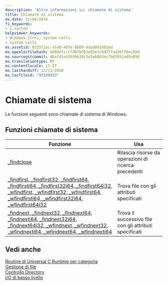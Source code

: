 ```yaml
---
description: 'Altre informazioni su: chiamate di sistema'
title: Chiamate di sistema
ms.date: 11/04/2016
f1_keywords:
- c.system
helpviewer_keywords:
- Windows [C++], system calls
- system calls
ms.assetid: 0255f2ec-a5a0-487e-8b09-9dad001d81ed
ms.openlocfilehash: 440ddfcccfd078f63e93e1c0d7f7a426ff6ec89d
ms.sourcegitcommit: d6af41e42699628c3e2e6063ec7b03931a49a098
ms.translationtype: MT
ms.contentlocale: it-IT
ms.lasthandoff: 12/11/2020
ms.locfileid: "97339553"
---
```

# <a name="system-calls"></a>Chiamate di sistema

Le funzioni seguenti sono chiamate di sistema di Windows.

## <a name="system-call-functions"></a>Funzioni chiamate di sistema

|Funzione|Usa|
|--------------|---------|
|[_findclose](../c-runtime-library/reference/findclose.md)|Rilascia risorse da operazioni di ricerca precedenti|
|[_findfirst, _findfirst32, _findfirst64, _findfirsti64, _findfirst32i64, _findfirst64i32, _wfindfirst, _wfindfirst32, _wfindfirst64, _wfindfirsti64, _wfindfirst32i64, _wfindfirst64i32](../c-runtime-library/reference/findfirst-functions.md)|Trova file con gli attributi specificati|
|[_findnext, _findnext32, _findnext64, _findnexti64, _findnext32i64, _findnext64i32, _wfindnext, _wfindnext32, _wfindnexti64, _wfindnext64, _wfindnexti64](../c-runtime-library/reference/findnext-functions.md)|Trova il successivo file con gli attributi specificati|

## <a name="see-also"></a>Vedi anche

[Routine di Universal C Runtime per categoria](../c-runtime-library/run-time-routines-by-category.md)<br/>
[Gestione di file](../c-runtime-library/file-handling.md)<br/>
[Controllo Directory](../c-runtime-library/directory-control.md)<br/>
[I/O di basso livello](../c-runtime-library/low-level-i-o.md)<br/>
